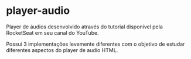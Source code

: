 # player-audio
Player de áudios desenvolvido através do tutorial disponível pela RocketSeat em seu canal do YouTube.

Possui 3 implementações levemente diferentes com o objetivo de estudar diferentes aspectos do player de audio HTML.
